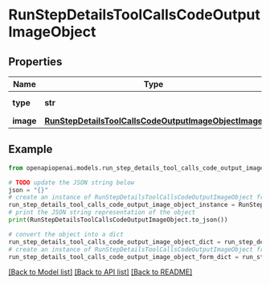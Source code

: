 # RunStepDetailsToolCallsCodeOutputImageObject


## Properties

Name | Type | Description | Notes
------------ | ------------- | ------------- | -------------
**type** | **str** | Always &#x60;image&#x60;. | 
**image** | [**RunStepDetailsToolCallsCodeOutputImageObjectImage**](RunStepDetailsToolCallsCodeOutputImageObjectImage.md) |  | 

## Example

```python
from openapiopenai.models.run_step_details_tool_calls_code_output_image_object import RunStepDetailsToolCallsCodeOutputImageObject

# TODO update the JSON string below
json = "{}"
# create an instance of RunStepDetailsToolCallsCodeOutputImageObject from a JSON string
run_step_details_tool_calls_code_output_image_object_instance = RunStepDetailsToolCallsCodeOutputImageObject.from_json(json)
# print the JSON string representation of the object
print(RunStepDetailsToolCallsCodeOutputImageObject.to_json())

# convert the object into a dict
run_step_details_tool_calls_code_output_image_object_dict = run_step_details_tool_calls_code_output_image_object_instance.to_dict()
# create an instance of RunStepDetailsToolCallsCodeOutputImageObject from a dict
run_step_details_tool_calls_code_output_image_object_form_dict = run_step_details_tool_calls_code_output_image_object.from_dict(run_step_details_tool_calls_code_output_image_object_dict)
```
[[Back to Model list]](../README.md#documentation-for-models) [[Back to API list]](../README.md#documentation-for-api-endpoints) [[Back to README]](../README.md)


